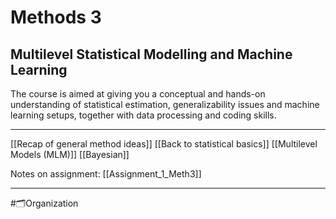 # Methods 3
## Multilevel Statistical Modelling and Machine Learning
The course is aimed at giving you a conceptual and hands-on understanding of statistical estimation, generalizability issues and machine learning setups, together with data processing and coding skills.

___

[[Recap of general method ideas]]
[[Back to statistical basics]]
[[Multilevel Models (MLM)]]
[[Bayesian]]




Notes on assignment:
[[Assignment_1_Meth3]]

___
#🗂️Organization 






